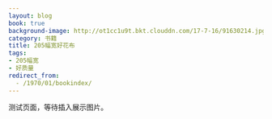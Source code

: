 ```yaml
---
layout: blog
book: true
background-image: http://ot1cc1u9t.bkt.clouddn.com/17-7-16/91630214.jpg
category: 书籍
title: 205幅宽好花布
tags:
- 205幅宽
- 好质量
redirect_from:
  - /1970/01/bookindex/
---
```


测试页面，等待插入展示图片。

